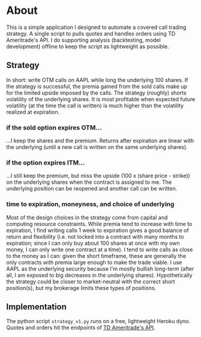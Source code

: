 # About

This is a simple application I designed to automate a covered call trading strategy.  A single script to pulls quotes and handles orders using TD Ameritrade's API.  I do supporting analysis (backtesting, model development) offline to keep the script as lightweight as possible.

## Strategy

In short: write OTM calls on AAPL while long the underlying 100 shares. If the strategy is successful, the premia gained from the sold calls make up for the limited upside imposed by the calls.  The strategy (roughly) shorts volatility of the underlying shares.  It is most profitable when expected future volatility (at the time the call is written) is much higher than the volatility realized at expiration.  

### if the sold option expires OTM...
...I keep the shares and the premium. Returns after expiration are linear with the underlying (until a new call is written on the same underlying shares).  

### if the option expires ITM...
...I still keep the premium, but miss the upside (100 x (share price - strike)) on the underlying shares when the contract is assigned to me.  The underlying position can be reopened and another call can be written.


### time to expiration, moneyness, and choice of underlying
Most of the design choices in the strategy come from capital and computing resource constraints.  While premia tend to increase with time to expiration, I find writing calls 1 week to expiration gives a good balance of return and flexibility (i.e. not locked into a contract with many months to expiration; since I can only buy about 100 shares at once with my own money, I can only write one contract at a time).  I tend to write calls as close to the money as I can: given the short timeframe, these are generally the only contracts with premia large enough to make the trade viable. I use AAPL as the underlying security because I'm mostly bullish long-term (after all, I am exposed to big decreases in the underlying shares).  Hypothetically the strategy could be closer to market-neutral with the correct short position(s), but my brokerage limits these types of positions.


## Implementation
The python script `strategy_v1.py` runs on a free, lightweight Heroku dyno.  Quotes and orders hit the endpoints of [TD Ameritrade's API](https://developer.tdameritrade.com/apis).
